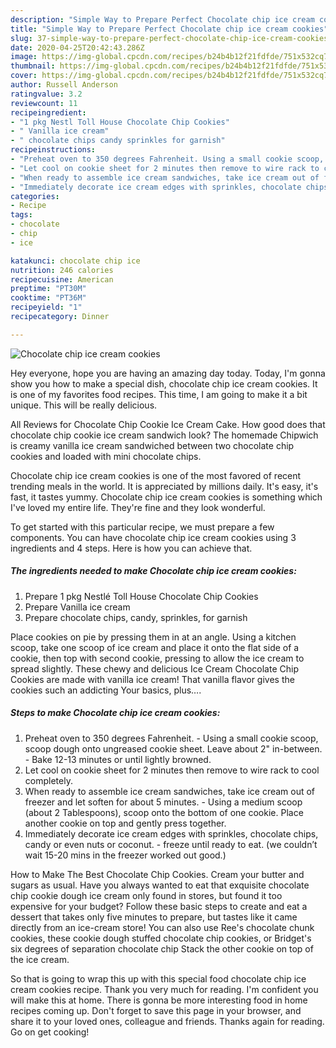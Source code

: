 ```yaml
---
description: "Simple Way to Prepare Perfect Chocolate chip ice cream cookies"
title: "Simple Way to Prepare Perfect Chocolate chip ice cream cookies"
slug: 37-simple-way-to-prepare-perfect-chocolate-chip-ice-cream-cookies
date: 2020-04-25T20:42:43.286Z
image: https://img-global.cpcdn.com/recipes/b24b4b12f21fdfde/751x532cq70/chocolate-chip-ice-cream-cookies-recipe-main-photo.jpg
thumbnail: https://img-global.cpcdn.com/recipes/b24b4b12f21fdfde/751x532cq70/chocolate-chip-ice-cream-cookies-recipe-main-photo.jpg
cover: https://img-global.cpcdn.com/recipes/b24b4b12f21fdfde/751x532cq70/chocolate-chip-ice-cream-cookies-recipe-main-photo.jpg
author: Russell Anderson
ratingvalue: 3.2
reviewcount: 11
recipeingredient:
- "1 pkg Nestl Toll House Chocolate Chip Cookies"
- " Vanilla ice cream"
- " chocolate chips candy sprinkles for garnish"
recipeinstructions:
- "Preheat oven to 350 degrees Fahrenheit. Using a small cookie scoop, scoop dough onto ungreased cookie sheet. Leave about 2&#34; in-between. Bake 12-13 minutes or until lightly browned."
- "Let cool on cookie sheet for 2 minutes then remove to wire rack to cool completely."
- "When ready to assemble ice cream sandwiches, take ice cream out of freezer and let soften for about 5 minutes. Using a medium scoop (about 2 Tablespoons), scoop onto the bottom of one cookie. Place another cookie on top and gently press together."
- "Immediately decorate ice cream edges with sprinkles, chocolate chips, candy or even nuts or coconut.  freeze until ready to eat. (we couldn’t wait 15-20 mins in the freezer worked out good.)"
categories:
- Recipe
tags:
- chocolate
- chip
- ice

katakunci: chocolate chip ice 
nutrition: 246 calories
recipecuisine: American
preptime: "PT30M"
cooktime: "PT36M"
recipeyield: "1"
recipecategory: Dinner

---
```



![Chocolate chip ice cream cookies](https://img-global.cpcdn.com/recipes/b24b4b12f21fdfde/751x532cq70/chocolate-chip-ice-cream-cookies-recipe-main-photo.jpg)

Hey everyone, hope you are having an amazing day today. Today, I'm gonna show you how to make a special dish, chocolate chip ice cream cookies. It is one of my favorites food recipes. This time, I am going to make it a bit unique. This will be really delicious.

All Reviews for Chocolate Chip Cookie Ice Cream Cake. How good does that chocolate chip cookie ice cream sandwich look? The homemade Chipwich is creamy vanilla ice cream sandwiched between two chocolate chip cookies and loaded with mini chocolate chips.

Chocolate chip ice cream cookies is one of the most favored of recent trending meals in the world. It is appreciated by millions daily. It's easy, it's fast, it tastes yummy. Chocolate chip ice cream cookies is something which I've loved my entire life. They're fine and they look wonderful.


To get started with this particular recipe, we must prepare a few components. You can have chocolate chip ice cream cookies using 3 ingredients and 4 steps. Here is how you can achieve that.

##### The ingredients needed to make Chocolate chip ice cream cookies:

1. Prepare 1 pkg Nestlé Toll House Chocolate Chip Cookies
1. Prepare  Vanilla ice cream
1. Prepare  chocolate chips, candy, sprinkles, for garnish


Place cookies on pie by pressing them in at an angle. Using a kitchen scoop, take one scoop of ice cream and place it onto the flat side of a cookie, then top with second cookie, pressing to allow the ice cream to spread slightly. These chewy and delicious Ice Cream Chocolate Chip Cookies are made with vanilla ice cream! That vanilla flavor gives the cookies such an addicting Your basics, plus…. 

##### Steps to make Chocolate chip ice cream cookies:

1. Preheat oven to 350 degrees Fahrenheit. - Using a small cookie scoop, scoop dough onto ungreased cookie sheet. Leave about 2&#34; in-between. - Bake 12-13 minutes or until lightly browned.
1. Let cool on cookie sheet for 2 minutes then remove to wire rack to cool completely.
1. When ready to assemble ice cream sandwiches, take ice cream out of freezer and let soften for about 5 minutes. - Using a medium scoop (about 2 Tablespoons), scoop onto the bottom of one cookie. Place another cookie on top and gently press together.
1. Immediately decorate ice cream edges with sprinkles, chocolate chips, candy or even nuts or coconut. -  freeze until ready to eat. (we couldn’t wait 15-20 mins in the freezer worked out good.)


How to Make The Best Chocolate Chip Cookies. Cream your butter and sugars as usual. Have you always wanted to eat that exquisite chocolate chip cookie dough ice cream only found in stores, but found it too expensive for your budget? Follow these basic steps to create and eat a dessert that takes only five minutes to prepare, but tastes like it came directly from an ice-cream store! You can also use Ree&#39;s chocolate chunk cookies, these cookie dough stuffed chocolate chip cookies, or Bridget&#39;s six degrees of separation chocolate chip Stack the other cookie on top of the ice cream. 

So that is going to wrap this up with this special food chocolate chip ice cream cookies recipe. Thank you very much for reading. I'm confident you will make this at home. There is gonna be more interesting food in home recipes coming up. Don't forget to save this page in your browser, and share it to your loved ones, colleague and friends. Thanks again for reading. Go on get cooking!
